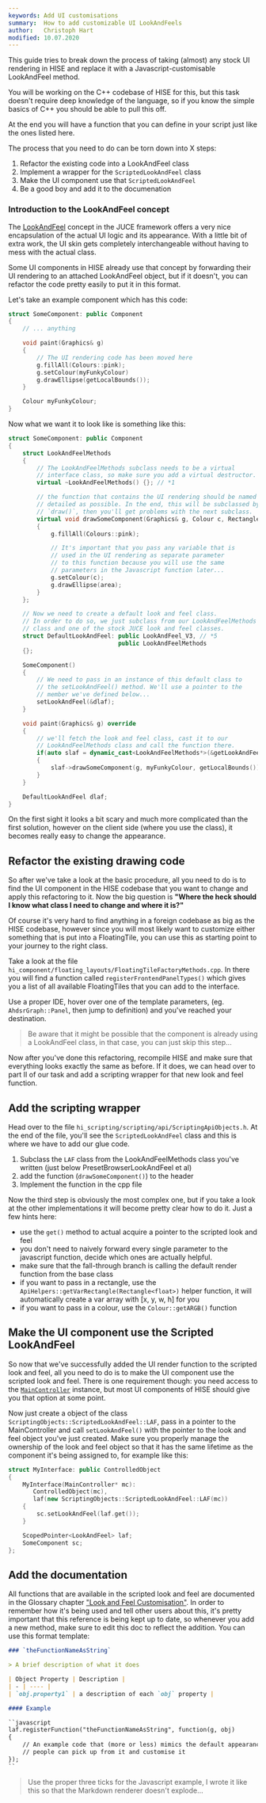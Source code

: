 ```yaml
---
keywords: Add UI customisations
summary:  How to add customizable UI LookAndFeels
author:   Christoph Hart
modified: 10.07.2020
---
```


This guide tries to break down the process of taking (almost) any stock UI rendering in HISE and replace it with a Javascript-customisable LookAndFeel method.

You will be working on the C++ codebase of HISE for this, but this task doesn't require deep knowledge of the language, so if you know the simple basics of C++ you should be able to pull this off.

At the end you will have a function that you can define in your script just like the ones listed here.

The process that you need to do can be torn down into X steps:

1. Refactor the existing code into a LookAndFeel class
2. Implement a wrapper for the `ScriptedLookAndFeel` class
3. Make the UI component use that `ScriptedLookAndFeel`
4. Be a good boy and add it to the documenation

### Introduction to the LookAndFeel concept


The [LookAndFeel](https://docs.juce.com/master/classLookAndFeel.html) concept in the JUCE framework offers a very nice encapsulation of the actual UI logic and its appearance. With a little bit of extra work, the UI skin gets completely interchangeable without having to mess with the actual class.

Some UI components in HISE already use that concept by forwarding their UI rendering to an attached LookAndFeel object, but if it doesn't, you can refactor the code pretty easily to put it in this format.

Let's take an example component which has this code:

```cpp
struct SomeComponent: public Component
{
	// ... anything

	void paint(Graphics& g)
	{
	    // The UI rendering code has been moved here
	    g.fillAll(Colours::pink);
	    g.setColour(myFunkyColour)
	    g.drawEllipse(getLocalBounds());
	}

	Colour myFunkyColour;
}
```

Now what we want it to look like is something like this:

```cpp
struct SomeComponent: public Component
{
	struct LookAndFeelMethods
	{
		// The LookAndFeelMethods subclass needs to be a virtual 
		// interface class, so make sure you add a virtual destructor.
		virtual ~LookAndFeelMethods() {}; // *1

		// the function that contains the UI rendering should be named as 
		// detailed as possible. In the end, this will be subclassed by one // big look and feel implementation, so if you call your method 
		// `draw()`, then you'll get problems with the next subclass.
	    virtual void drawSomeComponent(Graphics& g, Colour c, Rectangle<int> area)
	    {
	        g.fillAll(Colours::pink);

	        // It's important that you pass any variable that is
	        // used in the UI rendering as separate parameter
	        // to this function because you will use the same
	        // parameters in the Javascript function later...
		    g.setColour(c);
		    g.drawEllipse(area);
	    }
	};

	// Now we need to create a default look and feel class. 
	// In order to do so, we just subclass from our LookAndFeelMethods
	// class and one of the stock JUCE look and feel classes.
	struct DefaultLookAndFeel: public LookAndFeel_V3, // *5
							   public LookAndFeelMethods
	{};

	SomeComponent()
	{
		// We need to pass in an instance of this default class to
		// the setLookAndFeel() method. We'll use a pointer to the
		// member we've defined below...
		setLookAndFeel(&dlaf); 
	}

	void paint(Graphics& g) override
	{
		// we'll fetch the look and feel class, cast it to our 
		// LookAndFeelMethods class and call the function there.
	    if(auto slaf = dynamic_cast<LookAndFeelMethods*>(&getLookAndFeel())
	    {
	        slaf->drawSomeComponent(g, myFunkyColour, getLocalBounds());
	    }
	}

	DefaultLookAndFeel dlaf;
}
```

On the first sight it looks a bit scary and much more complicated than the first solution, however on the client side (where you use the class), it becomes really easy to change the appearance.


## Refactor the existing drawing code

So after we've take a look at the basic procedure, all you need to do is to find the UI component in the HISE codebase that you want to change and apply this refactoring to it. Now the big question is **"Where the heck should I know what class I need to change and where it is?"**

Of course it's very hard to find anything in a foreign codebase as big as the HISE codebase, however since you will most likely want to customize either something that is put into a FloatingTile, you can use this as starting point to your journey to the right class.

Take a look at the file `hi_component/floating_layouts/FloatingTileFactoryMethods.cpp`. In there you will find a function called `registerFrontendPanelTypes()` which gives you a list of all available FloatingTiles that you can add to the interface.

Use a proper IDE, hover over one of the template parameters, (eg. `AhdsrGraph::Panel`, then jump to definition) and you've reached your destination.

> Be aware that it might be possible that the component is already using a LookAndFeel class, in that case, you can just skip this step...

Now after you've done this refactoring, recompile HISE and make sure that everything looks exactly the same as before. If it does, we can head over to part II of our task and add a scripting wrapper for that new look and feel function.

## Add the scripting wrapper

Head over to the file `hi_scripting/scripting/api/ScriptingApiObjects.h`. At the end of the file, you'll see the `ScriptedLookAndFeel` class and this is where we have to add our glue code.

1. Subclass the `LAF` class from the LookAndFeelMethods class you've written (just below PresetBrowserLookAndFeel et al)
2. add the function (`drawSomeComponent()`) to the header
3. Implement the function in the cpp file

Now the third step is obviously the most complex one, but if you take a look at the other implementations it will become pretty clear how to do it. Just a few hints here:

- use the `get()` method to actual acquire a pointer to the scripted look and feel
- you don't need to naively forward every single parameter to the javascript function, decide which ones are actually helpful.
- make sure that the fall-through branch is calling the default render function from the base class
- if you want to pass in a rectangle, use the `ApiHelpers::getVarRectangle(Rectangle<float>)` helper function, it will automatically create a var array with [x, y, w, h] for you
- if you want to pass in a colour, use the `Colour::getARGB()` function

## Make the UI component use the Scripted LookAndFeel

So now that we've successfully added the UI render function to the scripted look and feel, all you need to do is to make the UI component use the scripted look and feel. There is one requirement though: you need access to the [`MainController`](/cpp_api/hise/classhise_1_1_main_controller) instance, but most UI components of HISE should give you that option at some point.

Now just create a object of the class `ScriptingObjects::ScriptedLookAndFeel::LAF`, pass in a pointer to the MainController and call `setLookAndFeel()` with the pointer to the look and feel object you've just created. Make sure you properly manage the ownership of the look and feel object so that it has the same lifetime as the component it's being assigned to, for example like this:

```cpp
struct MyInterface: public ControlledObject
{
	MyInterface(MainController* mc):
       ControlledObject(mc),
       laf(new ScriptingObjects::ScriptedLookAndFeel::LAF(mc))
    {
    	sc.setLookAndFeel(laf.get());
    }

	ScopedPointer<LookAndFeel> laf;
	SomeComponent sc;
};
```

## Add the documentation

All functions that are available in the scripted look and feel are documented in the Glossary chapter ["Look and Feel Customisation"](https://docs.hise.dev/glossary/custom_lookandfeel.html). In order to remember how it's being used and tell other users about this, it's pretty important that this reference is being kept up to date, so whenever you add a new method, make sure to edit this doc to reflect the addition. You can use this format template:

```markdown
### `theFunctionNameAsString`

> A brief description of what it does

| Object Property | Description |
| - | ---- |
| `obj.property1` | a description of each `obj` property |

#### Example

``javascript
laf.registerFunction("theFunctionNameAsString", function(g, obj)
{
    // An example code that (more or less) mimics the default appearance so
    // people can pick up from it and customise it
});
``
```

> Use the proper three ticks for the Javascript example, I wrote it like this so that the Markdown renderer doesn't explode...


